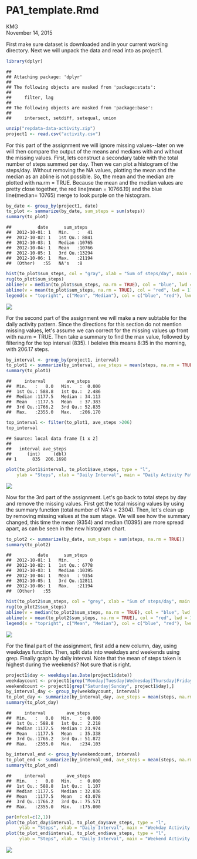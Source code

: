 # PA1_template.Rmd
KMG  
November 14, 2015  

First make sure dataset is downloaded and in your current working directory. Next we will unpack the data and read into as project1. 


```r
library(dplyr)
```

```
## 
## Attaching package: 'dplyr'
## 
## The following objects are masked from 'package:stats':
## 
##     filter, lag
## 
## The following objects are masked from 'package:base':
## 
##     intersect, setdiff, setequal, union
```

```r
unzip("repdata-data-activity.zip")
project1 <- read.csv("activity.csv")
```

For this part of the assignment we will ignore missing values--later on we will then compare the output of the means and medians with and without the missing values. First, lets construct a secondary table with the total number of steps summed per day. Then we can plot a histogram of the steps/day. Without removing the NA values, plotting the mean and the median as an abline is not possible. So, the mean and the median are plotted with na.rm = TRUE. Because the mean and the median values are pretty close together, the red line(mean = 10766.19) and the blue line(median= 10765) merge to look purple on the histogram.


```r
by_date <- group_by(project1, date)
to_plot <- summarize(by_date, sum_steps = sum(steps))
summary(to_plot)
```

```
##          date      sum_steps    
##  2012-10-01: 1   Min.   :   41  
##  2012-10-02: 1   1st Qu.: 8841  
##  2012-10-03: 1   Median :10765  
##  2012-10-04: 1   Mean   :10766  
##  2012-10-05: 1   3rd Qu.:13294  
##  2012-10-06: 1   Max.   :21194  
##  (Other)   :55   NA's   :8
```

```r
hist(to_plot$sum_steps, col = "gray", xlab = "Sum of steps/day", main = "Steps/Day")
rug(to_plot$sum_steps)
abline(v = median(to_plot$sum_steps, na.rm = TRUE), col = "blue", lwd = 1)
abline(v = mean(to_plot$sum_steps, na.rm = TRUE), col = "red", lwd = 1)
legend(x = "topright", c("Mean", "Median"), col = c("blue", "red"), lwd = c(2, 2))
```

![](PA1_template_files/figure-html/unnamed-chunk-2-1.png) 

For the second part of the assignment we will make a new subtable for the daily activity pattern. Since the directions for this section do not mention missing values, let's assume we can correct for the missing values up front with na.rm = TRUE. Then take a summary to find the max value, followed by filtering for the top interval (835). I beleive this means 8:35 in the morning, with 206.17 steps.


```r
by_interval <- group_by(project1, interval)
to_plot1 <- summarize(by_interval, ave_steps = mean(steps, na.rm = TRUE))
summary(to_plot1)
```

```
##     interval        ave_steps      
##  Min.   :   0.0   Min.   :  0.000  
##  1st Qu.: 588.8   1st Qu.:  2.486  
##  Median :1177.5   Median : 34.113  
##  Mean   :1177.5   Mean   : 37.383  
##  3rd Qu.:1766.2   3rd Qu.: 52.835  
##  Max.   :2355.0   Max.   :206.170
```

```r
top_interval <- filter(to_plot1, ave_steps >206)
top_interval
```

```
## Source: local data frame [1 x 2]
## 
##   interval ave_steps
##      (int)     (dbl)
## 1      835  206.1698
```

```r
plot(to_plot1$interval, to_plot1$ave_steps, type = "l", 
    ylab = "Steps", xlab = "Daily Interval", main = "Daily Activity Pattern")
```

![](PA1_template_files/figure-html/unnamed-chunk-3-1.png) 

Now for the 3rd part of the assignment. Let's go back to total steps by day and remove the missing values. First get the total missing values by using the summary function (total number of NA's = 2304). Then, let's clean up by removing missing values at the sum stage. We will see how the summary changed, this time the mean (9354) and median (10395) are more spread apart, as can be seen in the new histogram chart.


```r
to_plot2 <- summarize(by_date, sum_steps = sum(steps, na.rm = TRUE))
summary(to_plot2)
```

```
##          date      sum_steps    
##  2012-10-01: 1   Min.   :    0  
##  2012-10-02: 1   1st Qu.: 6778  
##  2012-10-03: 1   Median :10395  
##  2012-10-04: 1   Mean   : 9354  
##  2012-10-05: 1   3rd Qu.:12811  
##  2012-10-06: 1   Max.   :21194  
##  (Other)   :55
```

```r
hist(to_plot2$sum_steps, col = "grey", xlab = "Sum of steps/day", main = "Steps/Day")
rug(to_plot2$sum_steps)
abline(v = median(to_plot2$sum_steps, na.rm = TRUE), col = "blue", lwd = 1)
abline(v = mean(to_plot2$sum_steps, na.rm = TRUE), col = "red", lwd = 1)
legend(x = "topright", c("Mean", "Median"), col = c("blue", "red"), lwd = c(2, 2))
```

![](PA1_template_files/figure-html/unnamed-chunk-4-1.png) 

For the final part of the assignment, first add a new column, day, using weekdays function. Then, split data into weekdays and weekends using grep. Finally graph by daily interval. Note that the mean of steps taken is highest during the weekends? Not sure that is right.


```r
project1$day <- weekdays(as.Date(project1$date))
weekdaycount <- project1[grep("Monday|Tuesday|Wednesday|Thursday|Friday", project1$day),]
weekendcount <- project1[grep("Saturday|Sunday", project1$day),]
by_interval_day <- group_by(weekdaycount, interval)
to_plot_day <- summarize(by_interval_day, ave_steps = mean(steps, na.rm = TRUE))
summary(to_plot_day)
```

```
##     interval        ave_steps      
##  Min.   :   0.0   Min.   :  0.000  
##  1st Qu.: 588.8   1st Qu.:  2.218  
##  Median :1177.5   Median : 23.974  
##  Mean   :1177.5   Mean   : 35.338  
##  3rd Qu.:1766.2   3rd Qu.: 51.872  
##  Max.   :2355.0   Max.   :234.103
```

```r
by_interval_end <- group_by(weekendcount, interval)
to_plot_end <- summarize(by_interval_end, ave_steps = mean(steps, na.rm = TRUE))
summary(to_plot_end)
```

```
##     interval        ave_steps      
##  Min.   :   0.0   Min.   :  0.000  
##  1st Qu.: 588.8   1st Qu.:  1.107  
##  Median :1177.5   Median : 32.036  
##  Mean   :1177.5   Mean   : 43.078  
##  3rd Qu.:1766.2   3rd Qu.: 75.571  
##  Max.   :2355.0   Max.   :175.000
```

```r
par(mfcol=c(2,1))
plot(to_plot_day$interval, to_plot_day$ave_steps, type = "l", 
     ylab = "Steps", xlab = "Daily Interval", main = "Weekday Activity Pattern")
plot(to_plot_end$interval, to_plot_end$ave_steps, type = "l",       
     ylab = "Steps", xlab = "Daily Interval", main = "Weekend Activity Pattern")
```

![](PA1_template_files/figure-html/unnamed-chunk-5-1.png) 

